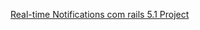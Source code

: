 [Real-time Notifications com rails 5.1 Project](https://medium.com/@lorocha/real-time-notifications-com-rails-5-1-2761a40f7a1f)
